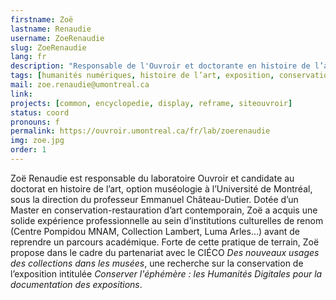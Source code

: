 ```yaml
---
firstname: Zoë
lastname: Renaudie
username: ZoeRenaudie
slug: ZoeRenaudie
lang: fr
description: "Responsable de l'Ouvroir et doctorante en histoire de l’art option muséologie et humanités numériques."
tags: [humanités numériques, histoire de l’art, exposition, conservation-restauration, web sémantique]
mail: zoe.renaudie@umontreal.ca
link:
projects: [common, encyclopedie, display, reframe, siteouvroir]
status: coord
pronouns: f
permalink: https://ouvroir.umontreal.ca/fr/lab/zoerenaudie
img: zoe.jpg
order: 1
---
```


Zoë Renaudie est responsable du laboratoire Ouvroir et candidate au doctorat en histoire de l’art, option muséologie à l’Université de Montréal, sous la direction du professeur Emmanuel Château-Dutier. Dotée d’un Master en conservation-restauration d’art contemporain, Zoë a acquis une solide expérience professionnelle au sein d’institutions culturelles de renom (Centre Pompidou MNAM, Collection Lambert, Luma Arles…) avant de reprendre un parcours académique. Forte de cette pratique de terrain, Zoë propose dans le cadre du partenariat avec le CIÉCO *Des nouveaux usages des collections dans les musées*, une recherche sur la conservation de l’exposition intitulée *Conserver l'éphémère : les Humanités Digitales pour la documentation des expositions*.
